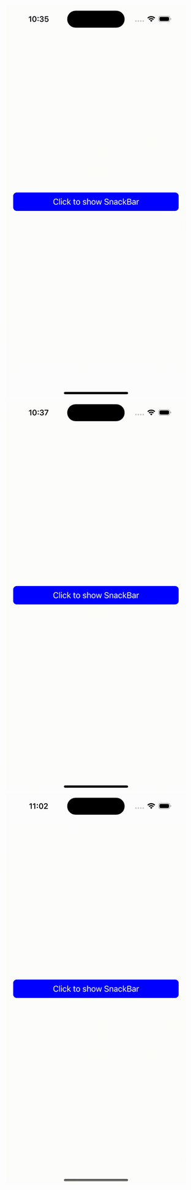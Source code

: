 
![](https://github.com/keremersu35/SnackBar/blob/main/gifs/gif1.gif) ![](https://github.com/keremersu35/SnackBar/blob/main/gifs/gif2.gif) ![](https://github.com/keremersu35/SnackBar/blob/main/gifs/gif3.gif)
